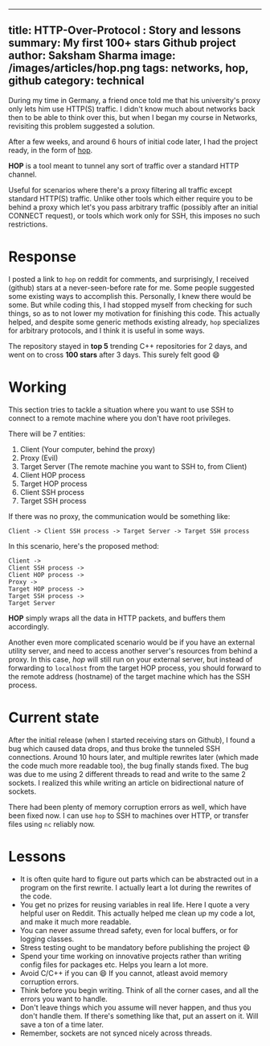 ------
title: HTTP-Over-Protocol : Story and lessons
summary: My first 100+ stars Github project
author: Saksham Sharma
image: /images/articles/hop.png
tags: networks, hop, github
category: technical
------

During my time in Germany, a friend once told me that his university's proxy only lets him use HTTP(S) traffic. I didn't know much about networks back then to be able to think over this, but when I began my course in Networks, revisiting this problem suggested a solution.

After a few weeks, and around 6 hours of initial code later, I had the project ready, in the form of [hop](github.com/sakshamsharma/HTTP-Over-Protocol).

**HOP** is a tool meant to tunnel any sort of traffic over a standard HTTP channel.

Useful for scenarios where there's a proxy filtering all traffic except standard HTTP(S) traffic. Unlike other tools which either require you to be behind a proxy which let's you pass arbitrary traffic (possibly after an initial CONNECT request), or tools which work only for SSH, this imposes no such restrictions.

# Response

I posted a link to `hop` on reddit for comments, and surprisingly, I received (github) stars at a never-seen-before rate for me. Some people suggested some existing ways to accomplish this. Personally, I knew there would be some. But while coding this, I had stopped myself from checking for such things, so as to not lower my motivation for finishing this code. This actually helped, and despite some generic methods existing already, `hop` specializes for arbitrary protocols, and I think it is useful in some ways.

The repository stayed in **top 5** trending C++ repositories for 2 days, and went on to cross **100 stars** after 3 days. This surely felt good :smile:

# Working
This section tries to tackle a situation where you want to use SSH to connect to a remote machine where you don't have root privileges.

There will be 7 entities:

1. Client (Your computer, behind the proxy)
2. Proxy (Evil)
3. Target Server (The remote machine you want to SSH to, from Client)
4. Client HOP process
5. Target HOP process
6. Client SSH process
7. Target SSH process

If there was no proxy, the communication would be something like:
```
Client -> Client SSH process -> Target Server -> Target SSH process
```

In this scenario, here's the proposed method:
```
Client ->
Client SSH process ->
Client HOP process ->
Proxy ->
Target HOP process ->
Target SSH process ->
Target Server
```

**HOP** simply wraps all the data in HTTP packets, and buffers them accordingly.

Another even more complicated scenario would be if you have an external utility server, and need to access another server's
resources from behind a proxy. In this case, *hop* will still run on your external server, but instead of forwarding to `localhost`
from the target HOP process, you should forward to the remote address (hostname) of the target machine which has the SSH process.

# Current state
After the initial release (when I started receiving stars on Github), I found a bug which caused data drops, and thus broke the tunneled SSH connections. Around 10 hours later, and multiple rewrites later (which made the code much more readable too), the bug finally stands fixed. The bug was due to me using 2 different threads to read and write to the same 2 sockets. I realized this while writing an article on bidirectional nature of sockets.

There had been plenty of memory corruption errors as well, which have been fixed now. I can use `hop` to SSH to machines over HTTP, or transfer files using `nc` reliably now.

# Lessons

* It is often quite hard to figure out parts which can be abstracted out in a program on the first rewrite. I actually leart a lot during the rewrites of the code.
* You get no prizes for reusing variables in real life. Here I quote a very helpful user on Reddit. This actually helped me clean up my code a lot, and make it much more readable.
* You can never assume thread safety, even for local buffers, or for logging classes.
* Stress testing ought to be mandatory before publishing the project :smile:
* Spend your time working on innovative projects rather than writing config files for packages etc. Helps you learn a lot more.
* Avoid C/C++ if you can :smile: If you cannot, atleast avoid memory corruption errors.
* Think before you begin writing. Think of all the corner cases, and all the errors you want to handle.
* Don't leave things which you assume will never happen, and thus you don't handle them. If there's something like that, put an assert on it. Will save a ton of a time later.
* Remember, sockets are not synced nicely across threads.

